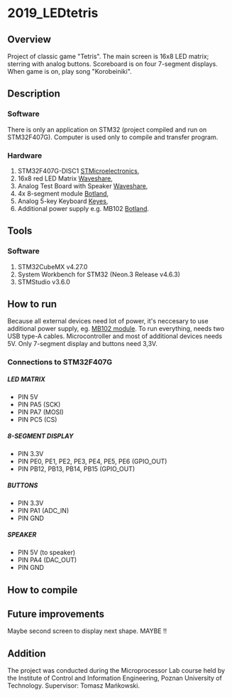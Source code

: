 # 2019_LEDtetris

## Overview
Project of classic game "Tetris". The main screen is 16x8 LED matrix; sterring with analog buttons. Scoreboard is on four 7-segment displays. When game is on, play song "Korobeiniki".  

## Description
### Software
There is only an application on STM32 (project compiled and run on STM32F407G). Computer is used only to compile and transfer program.
### Hardware
1. STM32F407G-DISC1 [STMicroelectronics](https://www.st.com/en/microcontrollers-microprocessors/stm32f407-417.html),
2. 16x8 red LED Matrix [Waveshare](https://www.waveshare.com/rpi-led-matrix.htm),
3. Analog Test Board with Speaker [Waveshare](https://www.waveshare.com/analog-test-board.htm),
4. 4x 8-segment module [Botland](https://botland.com.pl/pl/wyswietlacze-segmentowe-i-matryce-led/2896-modul-4-x-wyswietlacz-8-segmentowy-wsp-anoda-2-otwory-montazowe.html?search_query=Modul+4+x+wyswietlacz+8-segmentowy+wsp.+anoda&results=2),
5. Analog 5-key Keyboard [Keyes](https://keyestudio.com/-p0235.html),
6. Additional power supply e.g. MB102 [Botland](https://botland.com.pl/pl/moduly-zasilajace/1482-modul-zasilajacy-do-plytek-stykowych-mb102-33v-5v.html).

## Tools
### Software
1. STM32CubeMX v4.27.0
2. System Workbench for STM32 (Neon.3 Release v4.6.3)
3. STMStudio v3.6.0

## How to run
Because all external devices need lot of power, it's neccesary to use additional power supply, eg. [MB102 module](https://botland.com.pl/pl/moduly-zasilajace/1482-modul-zasilajacy-do-plytek-stykowych-mb102-33v-5v.html). To run everything, needs two USB type-A cables. 
Microcontroller and most of additional devices needs 5V. Only 7-segment display and buttons need 3,3V.  
### Connections to STM32F407G
##### LED MATRIX
- PIN 5V
- PIN PA5 (SCK)
- PIN PA7 (MOSI)
- PIN PC5 (CS)
##### 8-SEGMENT DISPLAY
- PIN 3.3V
- PIN PE0, PE1, PE2, PE3, PE4, PE5, PE6 (GPIO_OUT)
- PIN PB12, PB13, PB14, PB15 (GPIO_OUT)
##### BUTTONS
- PIN 3.3V
- PIN PA1 (ADC_IN)
- PIN GND
##### SPEAKER
- PIN 5V (to speaker)
- PIN PA4 (DAC_OUT) 
- PIN GND

## How to compile
## Future improvements
Maybe second screen to display next shape. MAYBE !!
## Addition

The project was conducted during the Microprocessor Lab course held by the Institute of Control and Information Engineering, Poznan University of Technology.
Supervisor: Tomasz Mańkowski.
